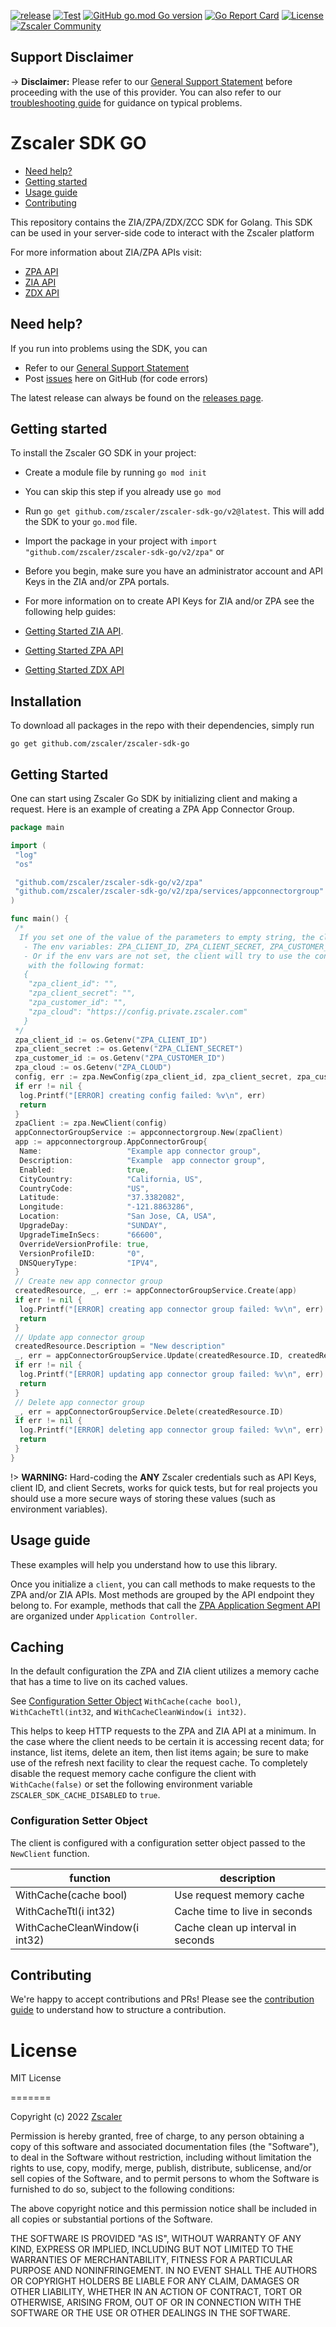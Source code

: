 [![release](https://github.com/zscaler/zscaler-sdk-go/actions/workflows/release.yml/badge.svg?branch=master)](https://github.com/zscaler/zscaler-sdk-go/actions/workflows/release.yml)
[![Test](https://github.com/zscaler/zscaler-sdk-go/actions/workflows/test.yml/badge.svg)](https://github.com/zscaler/zscaler-sdk-go/actions/workflows/test.yml)
[![GitHub go.mod Go version](https://img.shields.io/github/go-mod/go-version/zscaler/zscaler-sdk-go)](https://github.com/zscaler/zscaler-sdk-go/v2/blob/master/.go-version)
[![Go Report Card](https://goreportcard.com/badge/github.com/zscaler/zscaler-sdk-go)](https://goreportcard.com/report/github.com/zscaler/zscaler-sdk-go)
[![License](https://img.shields.io/github/license/zscaler/zscaler-sdk-go?color=blue)](https://github.com/zscaler/zscaler-sdk-go/v2/blob/master/LICENSE)
[![Zscaler Community](https://img.shields.io/badge/zscaler-community-blue)](https://community.zscaler.com/)

## Support Disclaimer

-> **Disclaimer:** Please refer to our [General Support Statement](docs/guides/support.md) before proceeding with the use of this provider. You can also refer to our [troubleshooting guide](docs/guides/troubleshooting.md) for guidance on typical problems.

# Zscaler SDK GO

* [Need help?](#need-help)
* [Getting started](#getting-started)
* [Usage guide](#usage-guide)
* [Contributing](#contributing)

This repository contains the ZIA/ZPA/ZDX/ZCC SDK for Golang. This SDK can be
used in your server-side code to interact with the Zscaler platform

For more information about ZIA/ZPA APIs visit:

* [ZPA API](https://help.zscaler.com/zpa/zpa-api/api-developer-reference-guide)
* [ZIA API](https://help.zscaler.com/zia/getting-started-zia-api)
* [ZDX API](https://help.zscaler.com/zdx/understanding-zdx-api)

## Need help?

If you run into problems using the SDK, you can

* Refer to our [General Support Statement](/docs/guides/support.md)
* Post [issues][github-issues] here on GitHub (for code errors)

The latest release can always be found on the [releases page][github-releases].

## Getting started

To install the Zscaler GO SDK in your project:

  - Create a module file by running `go mod init`
  - You can skip this step if you already use `go mod`
  - Run `go get github.com/zscaler/zscaler-sdk-go/v2@latest`. This will add
    the SDK to your `go.mod` file.
  - Import the package in your project with `import "github.com/zscaler/zscaler-sdk-go/v2/zpa"` or
  - Before you begin, make sure you have an administrator account and API Keys in the ZIA and/or ZPA portals.
  - For more information on to create API Keys for ZIA and/or ZPA see the following help guides:

  - [Getting Started ZIA API](https://help.zscaler.com/zpa/zpa-api/api-developer-reference-guide).
  - [Getting Started ZPA API](https://help.zscaler.com/zpa/getting-started-zpa-api)
  - [Getting Started ZDX API](https://help.zscaler.com/zdx/about-zdx-api)

## Installation

To download all packages in the repo with their dependencies, simply run

`go get github.com/zscaler/zscaler-sdk-go`

## Getting Started

One can start using Zscaler Go SDK by initializing client and making a request.
Here is an example of creating a ZPA App Connector Group.

```go
package main

import (
 "log"
 "os"

 "github.com/zscaler/zscaler-sdk-go/v2/zpa"
 "github.com/zscaler/zscaler-sdk-go/v2/zpa/services/appconnectorgroup"
)

func main() {
 /*
  If you set one of the value of the parameters to empty string, the client will fallback to:
   - The env variables: ZPA_CLIENT_ID, ZPA_CLIENT_SECRET, ZPA_CUSTOMER_ID, ZPA_CLOUD
   - Or if the env vars are not set, the client will try to use the config file which should be placed at  $HOME/.zpa/credentials.json on Linux and OS X, or "%USERPROFILE%\.zpa/credentials.json" on windows
    with the following format:
   {
    "zpa_client_id": "",
    "zpa_client_secret": "",
    "zpa_customer_id": "",
    "zpa_cloud": "https://config.private.zscaler.com"
   }
 */
 zpa_client_id := os.Getenv("ZPA_CLIENT_ID")
 zpa_client_secret := os.Getenv("ZPA_CLIENT_SECRET")
 zpa_customer_id := os.Getenv("ZPA_CUSTOMER_ID")
 zpa_cloud := os.Getenv("ZPA_CLOUD")
 config, err := zpa.NewConfig(zpa_client_id, zpa_client_secret, zpa_customer_id, zpa_cloud, "userAgent")
 if err != nil {
  log.Printf("[ERROR] creating config failed: %v\n", err)
  return
 }
 zpaClient := zpa.NewClient(config)
 appConnectorGroupService := appconnectorgroup.New(zpaClient)
 app := appconnectorgroup.AppConnectorGroup{
  Name:                   "Example app connector group",
  Description:            "Example  app connector group",
  Enabled:                true,
  CityCountry:            "California, US",
  CountryCode:            "US",
  Latitude:               "37.3382082",
  Longitude:              "-121.8863286",
  Location:               "San Jose, CA, USA",
  UpgradeDay:             "SUNDAY",
  UpgradeTimeInSecs:      "66600",
  OverrideVersionProfile: true,
  VersionProfileID:       "0",
  DNSQueryType:           "IPV4",
 }
 // Create new app connector group
 createdResource, _, err := appConnectorGroupService.Create(app)
 if err != nil {
  log.Printf("[ERROR] creating app connector group failed: %v\n", err)
  return
 }
 // Update app connector group
 createdResource.Description = "New description"
 _, err = appConnectorGroupService.Update(createdResource.ID, createdResource)
 if err != nil {
  log.Printf("[ERROR] updating app connector group failed: %v\n", err)
  return
 }
 // Delete app connector group
 _, err = appConnectorGroupService.Delete(createdResource.ID)
 if err != nil {
  log.Printf("[ERROR] deleting app connector group failed: %v\n", err)
  return
 }
}
```

!> **WARNING:** Hard-coding the **ANY** Zscaler credentials such as API Keys, client ID, and client Secrets,
works for quick tests, but for real projects you should use a more secure ways of storing these values
(such as environment variables).

## Usage guide

These examples will help you understand how to use this library.

Once you initialize a `client`, you can call methods to make requests to the
ZPA and/or ZIA APIs. Most methods are grouped by the API endpoint they belong to. For
example, methods that call the [ZPA Application Segment
API](https://help.zscaler.com/zpa/application-controller) are organized under
`Application Controller`.

## Caching

In the default configuration the ZPA and ZIA client utilizes a memory cache that has a time to live on its cached values.

See [Configuration Setter Object](#configuration-setter-object)  `WithCache(cache bool)`, `WithCacheTtl(int32`, and `WithCacheCleanWindow(i int32)`.

This helps to keep HTTP requests to the ZPA and ZIA API at a minimum. In the case where the client needs to be certain it is accessing recent data; for instance, list items, delete an item, then list items again; be sure to make use of the refresh next facility to clear the request cache. To completely disable the request
memory cache configure the client with `WithCache(false)` or set the following environment variable ``ZSCALER_SDK_CACHE_DISABLED`` to `true`.

### Configuration Setter Object

The client is configured with a configuration setter object passed to the `NewClient` function.

| function | description |
|----------|-------------|
| WithCache(cache bool) | Use request memory cache |
| WithCacheTtl(i int32) | Cache time to live in seconds |
| WithCacheCleanWindow(i int32) | Cache clean up interval in seconds

## Contributing

We're happy to accept contributions and PRs! Please see the [contribution
guide](https://github.com/zscaler/zscaler-sdk-go/blob/master/CONTRIBUTING.md) to understand how to
structure a contribution.

[github-issues]: https://github.com/zscaler/zscaler-sdk-go/issues
[github-releases]: https://github.com/zscaler/zscaler-sdk-go/releases

License
=========

MIT License

=======

Copyright (c) 2022 [Zscaler](https://github.com/zscaler)

Permission is hereby granted, free of charge, to any person obtaining a copy
of this software and associated documentation files (the "Software"), to deal
in the Software without restriction, including without limitation the rights
to use, copy, modify, merge, publish, distribute, sublicense, and/or sell
copies of the Software, and to permit persons to whom the Software is
furnished to do so, subject to the following conditions:

The above copyright notice and this permission notice shall be included in all
copies or substantial portions of the Software.

THE SOFTWARE IS PROVIDED "AS IS", WITHOUT WARRANTY OF ANY KIND, EXPRESS OR
IMPLIED, INCLUDING BUT NOT LIMITED TO THE WARRANTIES OF MERCHANTABILITY,
FITNESS FOR A PARTICULAR PURPOSE AND NONINFRINGEMENT. IN NO EVENT SHALL THE
AUTHORS OR COPYRIGHT HOLDERS BE LIABLE FOR ANY CLAIM, DAMAGES OR OTHER
LIABILITY, WHETHER IN AN ACTION OF CONTRACT, TORT OR OTHERWISE, ARISING FROM,
OUT OF OR IN CONNECTION WITH THE SOFTWARE OR THE USE OR OTHER DEALINGS IN THE
SOFTWARE.
